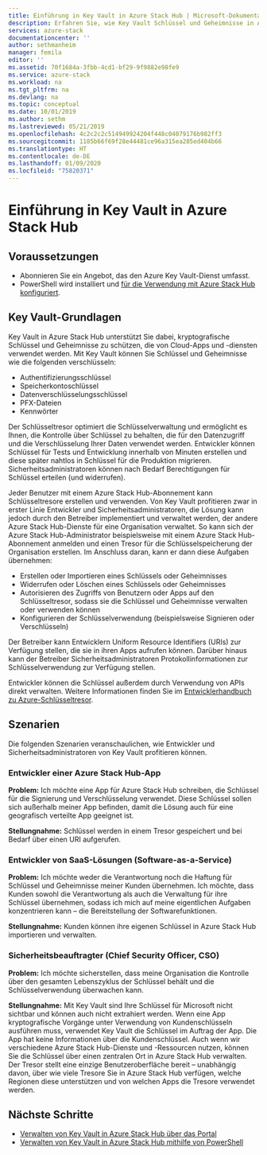 ```yaml
---
title: Einführung in Key Vault in Azure Stack Hub | Microsoft-Dokumentation
description: Erfahren Sie, wie Key Vault Schlüssel und Geheimnisse in Azure Stack Hub verwaltet.
services: azure-stack
documentationcenter: ''
author: sethmanheim
manager: femila
editor: ''
ms.assetid: 70f1684a-3fbb-4cd1-bf29-9f9882e98fe9
ms.service: azure-stack
ms.workload: na
ms.tgt_pltfrm: na
ms.devlang: na
ms.topic: conceptual
ms.date: 10/01/2019
ms.author: sethm
ms.lastreviewed: 05/21/2019
ms.openlocfilehash: 4c2c2c2c514949924204f448c04079176b982ff3
ms.sourcegitcommit: 1185b66f69f28e44481ce96a315ea285ed404b66
ms.translationtype: HT
ms.contentlocale: de-DE
ms.lasthandoff: 01/09/2020
ms.locfileid: "75820371"
---
```

# <a name="introduction-to-key-vault-in-azure-stack-hub"></a>Einführung in Key Vault in Azure Stack Hub

## <a name="prerequisites"></a>Voraussetzungen

* Abonnieren Sie ein Angebot, das den Azure Key Vault-Dienst umfasst.  
* PowerShell wird installiert und [für die Verwendung mit Azure Stack Hub konfiguriert](azure-stack-powershell-configure-user.md).

## <a name="key-vault-basics"></a>Key Vault-Grundlagen

Key Vault in Azure Stack Hub unterstützt Sie dabei, kryptografische Schlüssel und Geheimnisse zu schützen, die von Cloud-Apps und -diensten verwendet werden. Mit Key Vault können Sie Schlüssel und Geheimnisse wie die folgenden verschlüsseln:

* Authentifizierungsschlüssel
* Speicherkontoschlüssel
* Datenverschlüsselungsschlüssel
* PFX-Dateien
* Kennwörter

Der Schlüsseltresor optimiert die Schlüsselverwaltung und ermöglicht es Ihnen, die Kontrolle über Schlüssel zu behalten, die für den Datenzugriff und die Verschlüsselung Ihrer Daten verwendet werden. Entwickler können Schlüssel für Tests und Entwicklung innerhalb von Minuten erstellen und diese später nahtlos in Schlüssel für die Produktion migrieren. Sicherheitsadministratoren können nach Bedarf Berechtigungen für Schlüssel erteilen (und widerrufen).

Jeder Benutzer mit einem Azure Stack Hub-Abonnement kann Schlüsseltresore erstellen und verwenden. Von Key Vault profitieren zwar in erster Linie Entwickler und Sicherheitsadministratoren, die Lösung kann jedoch durch den Betreiber implementiert und verwaltet werden, der andere Azure Stack Hub-Dienste für eine Organisation verwaltet. So kann sich der Azure Stack Hub-Administrator beispielsweise mit einem Azure Stack Hub-Abonnement anmelden und einen Tresor für die Schlüsselspeicherung der Organisation erstellen. Im Anschluss daran, kann er dann diese Aufgaben übernehmen:

* Erstellen oder Importieren eines Schlüssels oder Geheimnisses
* Widerrufen oder Löschen eines Schlüssels oder Geheimnisses
* Autorisieren des Zugriffs von Benutzern oder Apps auf den Schlüsseltresor, sodass sie die Schlüssel und Geheimnisse verwalten oder verwenden können
* Konfigurieren der Schlüsselverwendung (beispielsweise Signieren oder Verschlüsseln)

Der Betreiber kann Entwicklern Uniform Resource Identifiers (URIs) zur Verfügung stellen, die sie in ihren Apps aufrufen können. Darüber hinaus kann der Betreiber Sicherheitsadministratoren Protokollinformationen zur Schlüsselverwendung zur Verfügung stellen.

Entwickler können die Schlüssel außerdem durch Verwendung von APIs direkt verwalten. Weitere Informationen finden Sie im [Entwicklerhandbuch zu Azure-Schlüsseltresor](/azure/key-vault/key-vault-developers-guide).

## <a name="scenarios"></a>Szenarien

Die folgenden Szenarien veranschaulichen, wie Entwickler und Sicherheitsadministratoren von Key Vault profitieren können.

### <a name="developer-for-an-azure-stack-hub-app"></a>Entwickler einer Azure Stack Hub-App

**Problem:** Ich möchte eine App für Azure Stack Hub schreiben, die Schlüssel für die Signierung und Verschlüsselung verwendet. Diese Schlüssel sollen sich außerhalb meiner App befinden, damit die Lösung auch für eine geografisch verteilte App geeignet ist.

**Stellungnahme:** Schlüssel werden in einem Tresor gespeichert und bei Bedarf über einen URI aufgerufen.

### <a name="developer-for-software-as-a-service-saas"></a>Entwickler von SaaS-Lösungen (Software-as-a-Service)

**Problem:** Ich möchte weder die Verantwortung noch die Haftung für Schlüssel und Geheimnisse meiner Kunden übernehmen. Ich möchte, dass Kunden sowohl die Verantwortung als auch die Verwaltung für ihre Schlüssel übernehmen, sodass ich mich auf meine eigentlichen Aufgaben konzentrieren kann – die Bereitstellung der Softwarefunktionen.

**Stellungnahme:** Kunden können ihre eigenen Schlüssel in Azure Stack Hub importieren und verwalten.

### <a name="chief-security-officer-cso"></a>Sicherheitsbeauftragter (Chief Security Officer, CSO)

**Problem:** Ich möchte sicherstellen, dass meine Organisation die Kontrolle über den gesamten Lebenszyklus der Schlüssel behält und die Schlüsselverwendung überwachen kann.

**Stellungnahme:** Mit Key Vault sind Ihre Schlüssel für Microsoft nicht sichtbar und können auch nicht extrahiert werden. Wenn eine App kryptografische Vorgänge unter Verwendung von Kundenschlüsseln ausführen muss, verwendet Key Vault die Schlüssel im Auftrag der App. Die App hat keine Informationen über die Kundenschlüssel. Auch wenn wir verschiedene Azure Stack Hub-Dienste und -Ressourcen nutzen, können Sie die Schlüssel über einen zentralen Ort in Azure Stack Hub verwalten. Der Tresor stellt eine einzige Benutzeroberfläche bereit – unabhängig davon, über wie viele Tresore Sie in Azure Stack Hub verfügen, welche Regionen diese unterstützen und von welchen Apps die Tresore verwendet werden.

## <a name="next-steps"></a>Nächste Schritte

* [Verwalten von Key Vault in Azure Stack Hub über das Portal](azure-stack-key-vault-manage-portal.md)  
* [Verwalten von Key Vault in Azure Stack Hub mithilfe von PowerShell](azure-stack-key-vault-manage-powershell.md)
